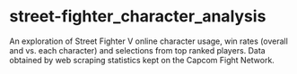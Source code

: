 # street-fighter_character_analysis
An exploration of Street Fighter V online character usage, win rates (overall and vs. each character) and selections from top ranked players. Data obtained by web scraping statistics kept on the Capcom Fight Network.
